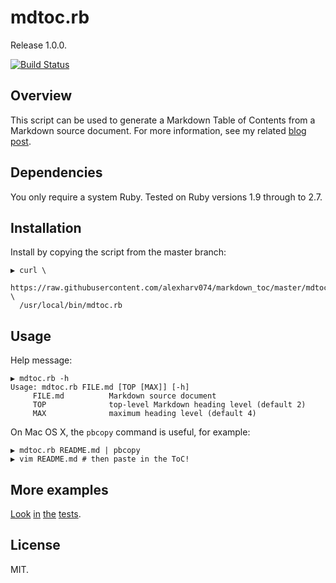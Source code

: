 # mdtoc.rb

Release 1.0.0.

[![Build Status](https://img.shields.io/travis/alexharv074/markdown_toc.svg)](https://travis-ci.org/alexharv074/markdown_toc)

## Overview

This script can be used to generate a Markdown Table of Contents from a Markdown source document. For more information, see my related [blog post](https://alexharv074.github.io/2018/08/28/auto-generating-markdown-tables-of-contents.html).

## Dependencies

You only require a system Ruby. Tested on Ruby versions 1.9 through to 2.7.

## Installation

Install by copying the script from the master branch:

```text
▶ curl \
  https://raw.githubusercontent.com/alexharv074/markdown_toc/master/mdtoc.rb \
  /usr/local/bin/mdtoc.rb
```

## Usage

Help message:

```text
▶ mdtoc.rb -h
Usage: mdtoc.rb FILE.md [TOP [MAX]] [-h]
     FILE.md          Markdown source document
     TOP              top-level Markdown heading level (default 2)
     MAX              maximum heading level (default 4)
```

On Mac OS X, the `pbcopy` command is useful, for example:

```text
▶ mdtoc.rb README.md | pbcopy
▶ vim README.md # then paste in the ToC!
```

## More examples

[Look](./spec/tests_spec.rb#L8) [in](./spec/tests_spec.rb#L15) [the](./spec/tests_spec.rb#L22) [tests](./spec/tests_spec.rb#L29).

## License

MIT.
